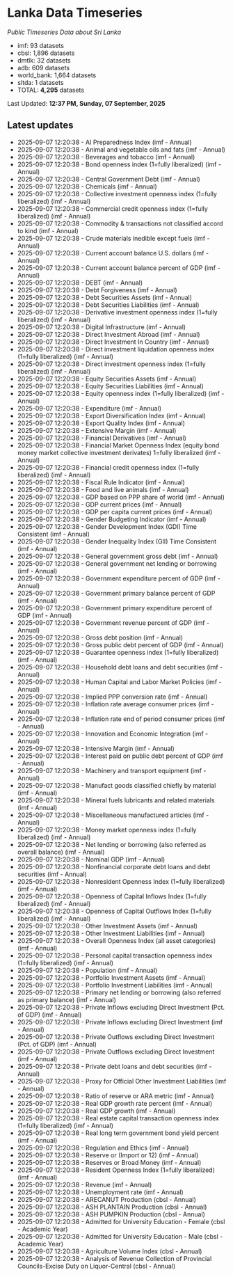 # Lanka Data Timeseries
*Public Timeseries Data about Sri Lanka*

* imf: 93 datasets
* cbsl: 1,896 datasets
* dmtlk: 32 datasets
* adb: 609 datasets
* world_bank: 1,664 datasets
* sltda: 1 datasets
* TOTAL: **4,295** datasets

Last Updated: **12:37 PM, Sunday, 07 September, 2025**

## Latest updates

* 2025-09-07 12:20:38 - AI Preparedness Index (imf - Annual)
* 2025-09-07 12:20:38 - Animal and vegetable oils and fats (imf - Annual)
* 2025-09-07 12:20:38 - Beverages and tobacco (imf - Annual)
* 2025-09-07 12:20:38 - Bond openness index (1=fully liberalized) (imf - Annual)
* 2025-09-07 12:20:38 - Central Government Debt (imf - Annual)
* 2025-09-07 12:20:38 - Chemicals (imf - Annual)
* 2025-09-07 12:20:38 - Collective investment openness index (1=fully liberalized) (imf - Annual)
* 2025-09-07 12:20:38 - Commercial credit openness index (1=fully liberalized) (imf - Annual)
* 2025-09-07 12:20:38 - Commodity & transactions not classified accord to kind (imf - Annual)
* 2025-09-07 12:20:38 - Crude materials inedible except fuels (imf - Annual)
* 2025-09-07 12:20:38 - Current account balance U.S. dollars (imf - Annual)
* 2025-09-07 12:20:38 - Current account balance percent of GDP (imf - Annual)
* 2025-09-07 12:20:38 - DEBT (imf - Annual)
* 2025-09-07 12:20:38 - Debt Forgiveness (imf - Annual)
* 2025-09-07 12:20:38 - Debt Securities Assets (imf - Annual)
* 2025-09-07 12:20:38 - Debt Securities Liabilities (imf - Annual)
* 2025-09-07 12:20:38 - Derivative investment openness index (1=fully liberalized) (imf - Annual)
* 2025-09-07 12:20:38 - Digital Infrastructure (imf - Annual)
* 2025-09-07 12:20:38 - Direct Investment Abroad (imf - Annual)
* 2025-09-07 12:20:38 - Direct Investment In Country (imf - Annual)
* 2025-09-07 12:20:38 - Direct investment liquidation openness index (1=fully liberalized) (imf - Annual)
* 2025-09-07 12:20:38 - Direct investment openness index (1=fully liberalized) (imf - Annual)
* 2025-09-07 12:20:38 - Equity Securities Assets (imf - Annual)
* 2025-09-07 12:20:38 - Equity Securities Liabilities (imf - Annual)
* 2025-09-07 12:20:38 - Equity openness index (1=fully liberalized) (imf - Annual)
* 2025-09-07 12:20:38 - Expenditure (imf - Annual)
* 2025-09-07 12:20:38 - Export Diversification Index (imf - Annual)
* 2025-09-07 12:20:38 - Export Quality Index (imf - Annual)
* 2025-09-07 12:20:38 - Extensive Margin (imf - Annual)
* 2025-09-07 12:20:38 - Financial Derivatives (imf - Annual)
* 2025-09-07 12:20:38 - Financial Market Openness Index (equity bond money market collective investment derivates) 1=fully liberalized (imf - Annual)
* 2025-09-07 12:20:38 - Financial credit openness index (1=fully liberalized) (imf - Annual)
* 2025-09-07 12:20:38 - Fiscal Rule Indicator (imf - Annual)
* 2025-09-07 12:20:38 - Food and live animals (imf - Annual)
* 2025-09-07 12:20:38 - GDP based on PPP share of world (imf - Annual)
* 2025-09-07 12:20:38 - GDP current prices (imf - Annual)
* 2025-09-07 12:20:38 - GDP per capita current prices (imf - Annual)
* 2025-09-07 12:20:38 - Gender Budgeting Indicator (imf - Annual)
* 2025-09-07 12:20:38 - Gender Development Index (GDI) Time Consistent (imf - Annual)
* 2025-09-07 12:20:38 - Gender Inequality Index (GII) Time Consistent (imf - Annual)
* 2025-09-07 12:20:38 - General government gross debt (imf - Annual)
* 2025-09-07 12:20:38 - General government net lending or borrowing (imf - Annual)
* 2025-09-07 12:20:38 - Government expenditure percent of GDP (imf - Annual)
* 2025-09-07 12:20:38 - Government primary balance percent of GDP (imf - Annual)
* 2025-09-07 12:20:38 - Government primary expenditure percent of GDP (imf - Annual)
* 2025-09-07 12:20:38 - Government revenue percent of GDP (imf - Annual)
* 2025-09-07 12:20:38 - Gross debt position (imf - Annual)
* 2025-09-07 12:20:38 - Gross public debt percent of GDP (imf - Annual)
* 2025-09-07 12:20:38 - Guarantee openness index (1=fully liberalized) (imf - Annual)
* 2025-09-07 12:20:38 - Household debt loans and debt securities (imf - Annual)
* 2025-09-07 12:20:38 - Human Capital and Labor Market Policies (imf - Annual)
* 2025-09-07 12:20:38 - Implied PPP conversion rate (imf - Annual)
* 2025-09-07 12:20:38 - Inflation rate average consumer prices (imf - Annual)
* 2025-09-07 12:20:38 - Inflation rate end of period consumer prices (imf - Annual)
* 2025-09-07 12:20:38 - Innovation and Economic Integration (imf - Annual)
* 2025-09-07 12:20:38 - Intensive Margin (imf - Annual)
* 2025-09-07 12:20:38 - Interest paid on public debt percent of GDP (imf - Annual)
* 2025-09-07 12:20:38 - Machinery and transport equipment (imf - Annual)
* 2025-09-07 12:20:38 - Manufact goods classified chiefly by material (imf - Annual)
* 2025-09-07 12:20:38 - Mineral fuels lubricants and related materials (imf - Annual)
* 2025-09-07 12:20:38 - Miscellaneous manufactured articles (imf - Annual)
* 2025-09-07 12:20:38 - Money market openness index (1=fully liberalized) (imf - Annual)
* 2025-09-07 12:20:38 - Net lending or borrowing (also referred as overall balance) (imf - Annual)
* 2025-09-07 12:20:38 - Nominal GDP (imf - Annual)
* 2025-09-07 12:20:38 - Nonfinancial corporate debt loans and debt securities (imf - Annual)
* 2025-09-07 12:20:38 - Nonresident Openness Index (1=fully liberalized) (imf - Annual)
* 2025-09-07 12:20:38 - Openness of Capital Inflows Index (1=fully liberalized) (imf - Annual)
* 2025-09-07 12:20:38 - Openness of Capital Outflows Index (1=fully liberalized) (imf - Annual)
* 2025-09-07 12:20:38 - Other Investment Assets (imf - Annual)
* 2025-09-07 12:20:38 - Other Investment Liabilities (imf - Annual)
* 2025-09-07 12:20:38 - Overall Openness Index (all asset categories) (imf - Annual)
* 2025-09-07 12:20:38 - Personal capital transaction openness index (1=fully liberalized) (imf - Annual)
* 2025-09-07 12:20:38 - Population (imf - Annual)
* 2025-09-07 12:20:38 - Portfolio Investment Assets (imf - Annual)
* 2025-09-07 12:20:38 - Portfolio Investment Liabilities (imf - Annual)
* 2025-09-07 12:20:38 - Primary net lending or borrowing (also referred as primary balance) (imf - Annual)
* 2025-09-07 12:20:38 - Private Inflows excluding Direct Investment (Pct. of GDP) (imf - Annual)
* 2025-09-07 12:20:38 - Private Inflows excluding Direct Investment (imf - Annual)
* 2025-09-07 12:20:38 - Private Outflows excluding Direct Investment (Pct. of GDP) (imf - Annual)
* 2025-09-07 12:20:38 - Private Outflows excluding Direct Investment (imf - Annual)
* 2025-09-07 12:20:38 - Private debt loans and debt securities (imf - Annual)
* 2025-09-07 12:20:38 - Proxy for Official Other Investment Liabilities (imf - Annual)
* 2025-09-07 12:20:38 - Ratio of reserve or ARA metric (imf - Annual)
* 2025-09-07 12:20:38 - Real GDP growth rate percent (imf - Annual)
* 2025-09-07 12:20:38 - Real GDP growth (imf - Annual)
* 2025-09-07 12:20:38 - Real estate capital transaction openness index (1=fully liberalized) (imf - Annual)
* 2025-09-07 12:20:38 - Real long term government bond yield percent (imf - Annual)
* 2025-09-07 12:20:38 - Regulation and Ethics (imf - Annual)
* 2025-09-07 12:20:38 - Reserve or (Import or 12) (imf - Annual)
* 2025-09-07 12:20:38 - Reserves or Broad Money (imf - Annual)
* 2025-09-07 12:20:38 - Resident Openness Index (1=fully liberalized) (imf - Annual)
* 2025-09-07 12:20:38 - Revenue (imf - Annual)
* 2025-09-07 12:20:38 - Unemployment rate (imf - Annual)
* 2025-09-07 12:20:38 - ARECANUT Production (cbsl - Annual)
* 2025-09-07 12:20:38 - ASH PLANTAIN Production (cbsl - Annual)
* 2025-09-07 12:20:38 - ASH PUMPKIN Production (cbsl - Annual)
* 2025-09-07 12:20:38 - Admitted for University Education - Female (cbsl - Academic Year)
* 2025-09-07 12:20:38 - Admitted for University Education - Male (cbsl - Academic Year)
* 2025-09-07 12:20:38 - Agriculture Volume Index (cbsl - Annual)
* 2025-09-07 12:20:38 - Analysis of Revenue Collection of Provincial Councils-Excise Duty on Liquor-Central (cbsl - Annual)